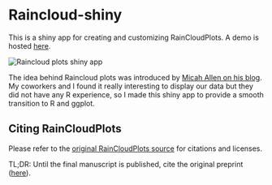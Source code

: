 # Raincloud-shiny

This is a shiny app for creating and customizing RainCloudPlots. A demo is hosted [here](https://gabrifc.shinyapps.io/raincloudplots/).

![Raincloud plots shiny app](https://raw.githubusercontent.com/gabrifc/raincloud-shiny/master/rainCloudPlots.PNG)

The idea behind Raincloud plots was introduced by [Micah Allen on his blog](https://micahallen.org/2018/03/15/introducing-raincloud-plots/). My coworkers and I found it really interesting to display our data but they did not have any R experience, so I made this shiny app to provide a smooth transition to R and ggplot.

## Citing RainCloudPlots
Please refer to the [original RainCloudPlots source](https://github.com/RainCloudPlots/RainCloudPlots#citing-raincloudplots) for citations and licenses.

TL;DR: Until the final manuscript is published, cite the original preprint ([here](https://peerj.com/preprints/27137v1/)).
